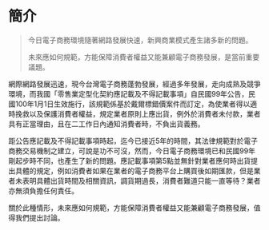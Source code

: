 # 簡介

> 今日電子商務環境隨著網路發展快速，新興商業模式產生諸多新的問題。
>
> 未來應如何規範，方能保障消費者權益又能兼顧電子商務發展，是當前重要議題。

網際網路發展迅速，現今台灣電子商務蓬勃發展，經過多年發展，走向成熟及競爭環境，而我國「零售業定型化契約應記載及不得記載事項」自民國99年公告，民國100年1月1日生效施行，該規範係基於戴爾標錯價案件而訂定，為使業者得以適時挽救以及保護消費者權益，規定業者原則上應出貨，例外於消費者未付款，業者具有正當理由，且在二工作日內通知消費者時，不負出貨義務。

距公告應記載及不得記載事項時起，迄今已接近5年的時間，其法律規範對於電子商務交易機制之建立，可說是功不可沒，然而，今日電子商務環境已和民國99年剛起步時不同，也產生了新的問題。應記載事項第5點並無針對業者應何時出貨提出具體的規定，例如消費者如果在業者的電子商務平台上購買後如期匯款，但是業者未表明具體出貨時間及相關資訊，調貨期過長，消費者難道只能一直等待？業者亦無須負擔任何責任。

關於此種情形，未來應如何規範，方能保障消費者權益又能兼顧電子商務發展，值得我們提出討論。
